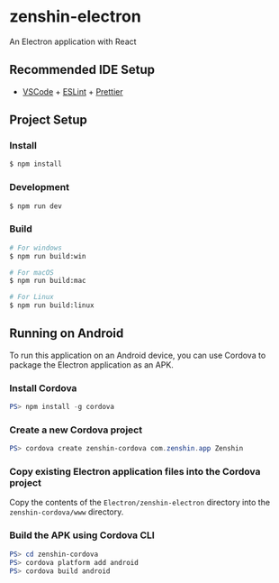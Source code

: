# zenshin-electron

An Electron application with React

## Recommended IDE Setup

- [VSCode](https://code.visualstudio.com/) + [ESLint](https://marketplace.visualstudio.com/items?itemName=dbaeumer.vscode-eslint) + [Prettier](https://marketplace.visualstudio.com/items?itemName=esbenp.prettier-vscode)

## Project Setup

### Install

```bash
$ npm install
```

### Development

```bash
$ npm run dev
```

### Build

```bash
# For windows
$ npm run build:win

# For macOS
$ npm run build:mac

# For Linux
$ npm run build:linux
```

## Running on Android

To run this application on an Android device, you can use Cordova to package the Electron application as an APK.

### Install Cordova

```powershell
PS> npm install -g cordova
```

### Create a new Cordova project

```powershell
PS> cordova create zenshin-cordova com.zenshin.app Zenshin
```

### Copy existing Electron application files into the Cordova project

Copy the contents of the `Electron/zenshin-electron` directory into the `zenshin-cordova/www` directory.

### Build the APK using Cordova CLI

```powershell
PS> cd zenshin-cordova
PS> cordova platform add android
PS> cordova build android
```
